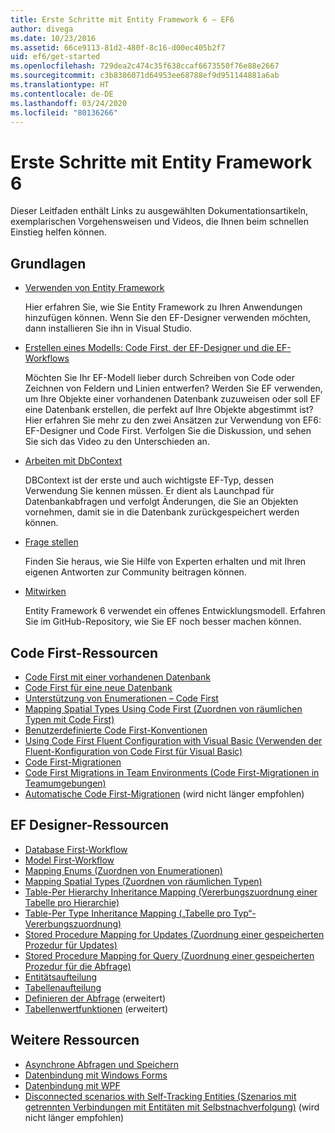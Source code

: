 ```yaml
---
title: Erste Schritte mit Entity Framework 6 – EF6
author: divega
ms.date: 10/23/2016
ms.assetid: 66ce9113-81d2-480f-8c16-d00ec405b2f7
uid: ef6/get-started
ms.openlocfilehash: 729dea2c474c35f638ccaf6673550f76e88e2667
ms.sourcegitcommit: c3b8386071d64953ee68788ef9d951144881a6ab
ms.translationtype: HT
ms.contentlocale: de-DE
ms.lasthandoff: 03/24/2020
ms.locfileid: "80136266"
---
```

# <a name="get-started-with-entity-framework-6"></a>Erste Schritte mit Entity Framework 6

Dieser Leitfaden enthält Links zu ausgewählten Dokumentationsartikeln, exemplarischen Vorgehensweisen und Videos, die Ihnen beim schnellen Einstieg helfen können.

## <a name="fundamentals"></a>Grundlagen

* [Verwenden von Entity Framework](~/ef6/fundamentals/install.md)

  Hier erfahren Sie, wie Sie Entity Framework zu Ihren Anwendungen hinzufügen können. Wenn Sie den EF-Designer verwenden möchten, dann installieren Sie ihn in Visual Studio.

* [Erstellen eines Modells: Code First, der EF-Designer und die EF-Workflows](~/ef6/modeling/index.md)

  Möchten Sie Ihr EF-Modell lieber durch Schreiben von Code oder Zeichnen von Feldern und Linien entwerfen?
Werden Sie EF verwenden, um Ihre Objekte einer vorhandenen Datenbank zuzuweisen oder soll EF eine Datenbank erstellen, die perfekt auf Ihre Objekte abgestimmt ist?
Hier erfahren Sie mehr zu den zwei Ansätzen zur Verwendung von EF6: EF-Designer und Code First.
Verfolgen Sie die Diskussion, und sehen Sie sich das Video zu den Unterschieden an.

* [Arbeiten mit DbContext](~/ef6/fundamentals/working-with-dbcontext.md)

  DBContext ist der erste und auch wichtigste EF-Typ, dessen Verwendung Sie kennen müssen. Er dient als Launchpad für Datenbankabfragen und verfolgt Änderungen, die Sie an Objekten vornehmen, damit sie in die Datenbank zurückgespeichert werden können.

* [Frage stellen](~/ef6/resources/get-help.md)

  Finden Sie heraus, wie Sie Hilfe von Experten erhalten und mit Ihren eigenen Antworten zur Community beitragen können.

* [Mitwirken](https://github.com/aspnet/EntityFramework6/)

  Entity Framework 6 verwendet ein offenes Entwicklungsmodell. Erfahren Sie im GitHub-Repository, wie Sie EF noch besser machen können.

## <a name="code-first-resources"></a>Code First-Ressourcen

  - [Code First mit einer vorhandenen Datenbank](~/ef6/modeling/code-first/workflows/existing-database.md)
  - [Code First für eine neue Datenbank](~/ef6/modeling/code-first/workflows/new-database.md)
  - [Unterstützung von Enumerationen – Code First](~/ef6/modeling/code-first/data-types/enums.md)
  - [Mapping Spatial Types Using Code First (Zuordnen von räumlichen Typen mit Code First)](~/ef6/modeling/code-first/data-types/spatial.md)
  - [Benutzerdefinierte Code First-Konventionen](~/ef6/modeling/code-first/conventions/custom.md)
  - [Using Code First Fluent Configuration with Visual Basic (Verwenden der Fluent-Konfiguration von Code First für Visual Basic)](~/ef6/modeling/code-first/fluent/vb.md)
  - [Code First-Migrationen](~/ef6/modeling/code-first/migrations/index.md)
  - [Code First Migrations in Team Environments (Code First-Migrationen in Teamumgebungen)](~/ef6/modeling/code-first/migrations/teams.md)
  - [Automatische Code First-Migrationen](~/ef6/modeling/code-first/migrations/automatic.md) (wird nicht länger empfohlen)

## <a name="ef-designer-resources"></a>EF Designer-Ressourcen
  - [Database First-Workflow](~/ef6/modeling/designer/workflows/database-first.md)
  - [Model First-Workflow](~/ef6/modeling/designer/workflows/model-first.md)
  - [Mapping Enums (Zuordnen von Enumerationen)](~/ef6/modeling/designer/data-types/enums.md)
  - [Mapping Spatial Types (Zuordnen von räumlichen Typen)](~/ef6/modeling/designer/data-types/spatial.md)
  - [Table-Per Hierarchy Inheritance Mapping (Vererbungszuordnung einer Tabelle pro Hierarchie)](~/ef6/modeling/designer/inheritance/tph.md)
  - [Table-Per Type Inheritance Mapping („Tabelle pro Typ“-Vererbungszuordnung)](~/ef6/modeling/designer/inheritance/tpt.md)
  - [Stored Procedure Mapping for Updates (Zuordnung einer gespeicherten Prozedur für Updates)](~/ef6/modeling/designer/stored-procedures/cud.md)
  - [Stored Procedure Mapping for Query (Zuordnung einer gespeicherten Prozedur für die Abfrage)](~/ef6/modeling/designer/stored-procedures/query.md)
  - [Entitätsaufteilung](~/ef6/modeling/designer/entity-splitting.md)
  - [Tabellenaufteilung](~/ef6/modeling/designer/table-splitting.md)
  - [Definieren der Abfrage](~/ef6/modeling/designer/advanced/defining-query.md) (erweitert)
  - [Tabellenwertfunktionen](~/ef6/modeling/designer/advanced/tvfs.md) (erweitert)

## <a name="other-resources"></a>Weitere Ressourcen
  - [Asynchrone Abfragen und Speichern](~/ef6/fundamentals/async.md)
  - [Datenbindung mit Windows Forms](~/ef6/fundamentals/databinding/winforms.md)
  - [Datenbindung mit WPF](~/ef6/fundamentals/databinding/wpf.md)
  - [Disconnected scenarios with Self-Tracking Entities (Szenarios mit getrennten Verbindungen mit Entitäten mit Selbstnachverfolgung)](~/ef6/fundamentals/disconnected-entities/self-tracking-entities/walkthrough.md) (wird nicht länger empfohlen)

